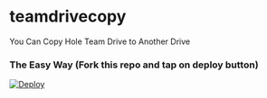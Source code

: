 # teamdrivecopy
You Can Copy Hole Team Drive to Another Drive


### The Easy Way (Fork this repo and tap on deploy button)

[![Deploy](https://www.herokucdn.com/deploy/button.svg)](https://heroku.com/deploy)
